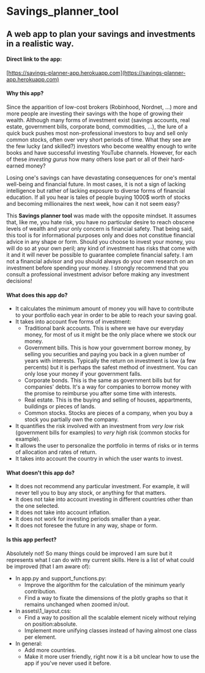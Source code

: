 # Savings_planner_tool
## A web app to plan your savings and investments in a realistic way.

#### Direct link to the app:

[https://savings-planner-app.herokuapp.com](https://savings-planner-app.herokuapp.com)

#### Why this app?

Since the apparition of low-cost brokers (Robinhood, Nordnet, ...) more and more people are investing their savings with the hope of growing their wealth. Although many forms of investment exist (savings accounts, real estate, government bills, corporate bond, commodities, ...), the lure of a quick buck pushes most non-professional investors to buy and sell only common stocks, often over very short periods of time. What they see are the few lucky (and skilled?) investors who become wealthy enough to write books and have successful investing YouTube channels. However, for each of these _investing gurus_ how many others lose part or all of their hard-earned money?

Losing one's savings can have devastating consequences for one's mental well-being and financial future. In most cases, it is not a sign of lacking intelligence but rather of lacking exposure to diverse forms of financial education. If all you hear is tales of people buying 1000$ worth of stocks and becoming millionaires the next week, how can it not seem easy?

This **Savings planner tool** was made with the opposite mindset. It assumes that, like me, you hate risk, you have no particular desire to reach obscene levels of wealth and your only concern is financial safety. That being said, this tool is for informational purposes only and does not constitue financial advice in any shape or form. Should you choose to invest your money, you will do so at your own peril; any kind of investment has risks that come with it and it will never be possible to guarantee complete financial safety. I am not a financial advisor and you should always do your own research on an investment before spending your money. I strongly recommend that you consult a professional investment advisor before making any investment decisions!


#### What does this app do?

- It calculates the minimum amount of money you will have to contribute to your portfolio each year in order to be able to reach your saving goal.
- It takes into account five forms of investment: 
    - Traditional bank accounts. This is where we have our everyday money, for most of us it might be the only place where we stock our money.
    - Government bills. This is how your government borrow money, by selling you securities and paying you back in a given number of years with interests. Typically the return on investment is low (a few percents) but it is perhaps the safest method of investment. You can only lose your money if your government falls.
    - Corporate bonds. This is the same as government bills but for companies' debts. It's a way for companies to borrow money with the promise to reimburse you after some time with interests.
    - Real estate. This is the buying and selling of houses, appartments, buildings or pieces of lands.
    - Common stocks. Stocks are pieces of a company, when you buy a stock you partially own the company.
- It quantifies the risk involved with an investment from _very low_ risk (government bills for examples) to _very high_ risk (common stocks for example).
- It allows the user to personalize the portfolio in terms of risks or in terms of allocation and rates of return.
- It takes into account the country in which the user wants to invest.

#### What doesn't this app do?

- It does not recommend any particular investment. For example, it will never tell you to buy any stock, or anything for that matters.
- It does not take into account investing in different countries other than the one selected.
- It does not take into account inflation.
- It does not work for investing periods smaller than a year.
- It does not foresee the future in any way, shape or form.

#### Is this app perfect?

Absolutely not! So many things could be improved I am sure but it represents what I can do with my current skills. Here is a list of what could be improved (that I am aware of):
- In app.py and support_functions.py:
    - Improve the algorithm for the calculation of the minimum yearly contribution.
    - Find a way to fixate the dimensions of the plotly graphs so that it remains unchanged when zoomed in/out.
- In assets\1_layout.css:
    - Find a way to position all the scalable element nicely without relying on position:absolute.
    - Implement more unifying classes instead of having almost one class per element.
- In general:
    - Add more countries.
    - Make it more user friendly, right now it is a bit unclear how to use the app if you've never used it before.
